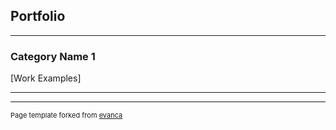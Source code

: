## Portfolio

---

### Category Name 1 

[Work Examples]
<a href="https://github.com/CelticJasen/workexamples"></a>

---



---
<p style="font-size:11px">Page template forked from <a href="https://github.com/evanca/quick-portfolio">evanca</a></p>
<!-- Remove above link if you don't want to attibute -->
